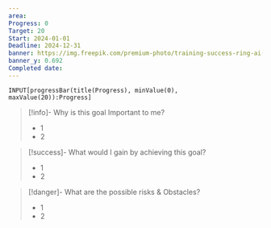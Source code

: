 ```yaml
---
area: 
Progress: 0
Target: 20
Start: 2024-01-01
Deadline: 2024-12-31
banner: https://img.freepik.com/premium-photo/training-success-ring-ai-generated-art_884243-927.jpg
banner_y: 0.692
Completed date: 
---
```

```meta-bind
INPUT[progressBar(title(Progress), minValue(0), maxValue(20)):Progress]
```

> [!info]- Why is this goal Important to me?
> - 1
> - 2

> [!success]- What would I gain by achieving this goal?
> - 1
> - 2

> [!danger]- What are the possible risks & Obstacles?
> - 1
> - 2




